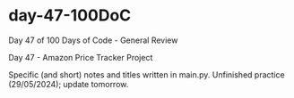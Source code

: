 # day-47-100DoC
Day 47 of 100 Days of Code - General Review

Day 47 - Amazon Price Tracker Project

Specific (and short) notes and titles written in main.py. 
  Unfinished practice (29/05/2024); update tomorrow.
  
